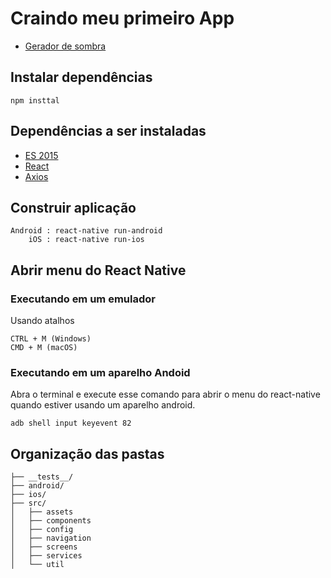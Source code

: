 # Craindo meu primeiro App
- [Gerador de sombra](https://ethercreative.github.io/react-native-shadow-generator/)
## Instalar dependências
````
npm insttal
````
## Dependências a ser instaladas

- [ES 2015](https://www.npmjs.com/package/babel-preset-es2015)
- [React](https://www.npmjs.com/package/react)
- [Axios](https://www.npmjs.com/package/react-native-axios)

## Construir aplicação
````
Android : react-native run-android
    iOS : react-native run-ios
````
## Abrir menu do React Native
### Executando em um emulador
Usando atalhos
````
CTRL + M (Windows)
CMD + M (macOS)
````
### Executando em um aparelho Andoid
Abra o terminal e execute esse comando para abrir o menu do react-native quando estiver usando um aparelho android.
````
adb shell input keyevent 82
````

## Organização das pastas
````
├── __tests__/
├── android/
├── ios/
├── src/
│   ├── assets
│   ├── components
│   ├── config
│   ├── navigation
│   ├── screens
│   ├── services
│   └── util
````